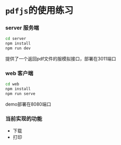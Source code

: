 # `pdfjs`的使用练习

### server 服务端

```bash
cd server
npm install
npm run dev
```

提供了一个返回pdf文件的服模拟接口，部署在3011端口

### web 客户端

```bash
cd web
npm install
npm run serve
```

demo部署在8080端口

### 当前实现的功能

- 下载
- 打印

